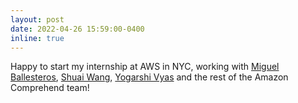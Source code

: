 ```yaml
---
layout: post
date: 2022-04-26 15:59:00-0400
inline: true
---
```


Happy to start my internship at AWS in NYC, working with [Miguel Ballesteros](http://miguelballesteros.com/), [Shuai Wang](https://shuaiwang.net/), [Yogarshi Vyas](http://www.cs.umd.edu/~yogarshi/) and the rest of the Amazon Comprehend team!
